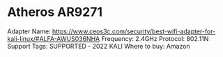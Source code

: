 # Atheros AR9271

Adapter Name: https://www.ceos3c.com/security/best-wifi-adapter-for-kali-linux/#ALFA-AWUS036NHA
Frequency: 2.4GHz
Protocol: 802.11N
Support Tags: SUPPORTED - 2022 KALI
Where to buy: Amazon
